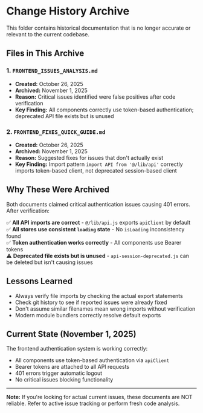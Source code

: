 # Change History Archive

This folder contains historical documentation that is no longer accurate or relevant to the current codebase.

## Files in This Archive

### 1. `FRONTEND_ISSUES_ANALYSIS.md`
- **Created:** October 26, 2025
- **Archived:** November 1, 2025
- **Reason:** Critical issues identified were false positives after code verification
- **Key Finding:** All components correctly use token-based authentication; deprecated API file exists but is unused

### 2. `FRONTEND_FIXES_QUICK_GUIDE.md`
- **Created:** October 26, 2025
- **Archived:** November 1, 2025
- **Reason:** Suggested fixes for issues that don't actually exist
- **Key Finding:** Import pattern `import API from '@/lib/api'` correctly imports token-based client, not deprecated session-based client

## Why These Were Archived

Both documents claimed critical authentication issues causing 401 errors. After verification:

✅ **All API imports are correct** - `@/lib/api.js` exports `apiClient` by default  
✅ **All stores use consistent `loading` state** - No `isLoading` inconsistency found  
✅ **Token authentication works correctly** - All components use Bearer tokens  
⚠️ **Deprecated file exists but is unused** - `api-session-deprecated.js` can be deleted but isn't causing issues

## Lessons Learned

- Always verify file imports by checking the actual export statements
- Check git history to see if reported issues were already fixed
- Don't assume similar filenames mean wrong imports without verification
- Modern module bundlers correctly resolve default exports

## Current State (November 1, 2025)

The frontend authentication system is working correctly:
- All components use token-based authentication via `apiClient`
- Bearer tokens are attached to all API requests
- 401 errors trigger automatic logout
- No critical issues blocking functionality

---

**Note:** If you're looking for actual current issues, these documents are NOT reliable. Refer to active issue tracking or perform fresh code analysis.
